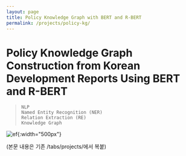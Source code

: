 ```yaml
---
layout: page
title: Policy Knowledge Graph with BERT and R-BERT
permalink: /projects/policy-kg/
---
```


# Policy Knowledge Graph Construction from Korean Development Reports Using BERT and R-BERT

>`NLP`  
>`Named Entity Recognition (NER)`  
>`Relation Extraction (RE)`  
>`Knowledge Graph`

![ef](/assets/img/project/KDI/KG_overall.png){:width="500px"}

(본문 내용은 기존 /tabs/projects/에서 복붙)
